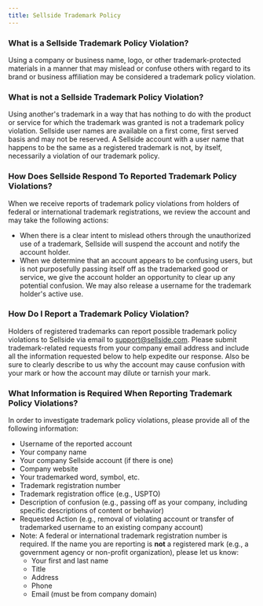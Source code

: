 ```yaml
---
title: Sellside Trademark Policy
---
```

### What is a Sellside Trademark Policy Violation?

Using a company or business name, logo, or other trademark-protected materials in a manner that may mislead or confuse others with regard to its brand or business affiliation may be considered a trademark policy violation.

### What is not a Sellside Trademark Policy Violation?

Using another's trademark in a way that has nothing to do with the product or service for which the trademark was granted is not a trademark policy violation. Sellside user names are available on a first come, first served basis and may not be reserved. A Sellside account with a user name that happens to be the same as a registered trademark is not, by itself, necessarily a violation of our trademark policy.

### How Does Sellside Respond To Reported Trademark Policy Violations?

When we receive reports of trademark policy violations from holders of federal or international trademark registrations, we review the account and may take the following actions:

* When there is a clear intent to mislead others through the unauthorized use of a trademark, Sellside will suspend the account and notify the account holder.
* When we determine that an account appears to be confusing users, but is not purposefully passing itself off as the trademarked good or service, we give the account holder an opportunity to clear up any potential confusion. We may also release a username for the trademark holder's active use.

### How Do I Report a Trademark Policy Violation?

Holders of registered trademarks can report possible trademark policy violations to Sellside via email to <a href="mailto:support@sellside.com" data-proofer-ignore>support&#64;sellside.com</a>. Please submit trademark-related requests from your company email address and include all the information requested below to help expedite our response. Also be sure to clearly describe to us why the account may cause confusion with your mark or how the account may dilute or tarnish your mark.

### What Information is Required When Reporting Trademark Policy Violations?

In order to investigate trademark policy violations, please provide all of the following information:

* Username of the reported account
* Your company name
* Your company Sellside account (if there is one)
* Company website
* Your trademarked word, symbol, etc.
* Trademark registration number
* Trademark registration office (e.g., USPTO)
* Description of confusion (e.g., passing off as your company, including specific descriptions of content or behavior)
* Requested Action (e.g., removal of violating account or transfer of trademarked username to an existing company account)
* Note: A federal or international trademark registration number is required. If the name you are reporting is **not** a registered mark (e.g., a government agency or non-profit organization), please let us know:
    * Your first and last name
    * Title
    * Address
    * Phone
    * Email (must be from company domain)
